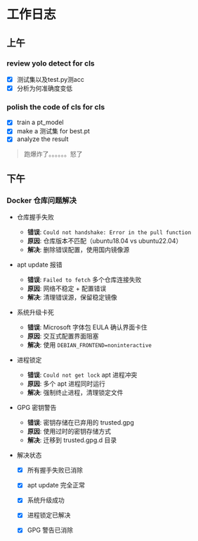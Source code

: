# 工作日志

## 上午

### review yolo detect for cls
- [x] 测试集以及test.py测acc
- [x] 分析为何准确度变低
### polish the code of cls for cls
- [x] train a pt_model
- [x] make a 测试集 for best.pt
- [x] analyze the result
> 跑爆炸了。。。。。。怒了



## 下午

### Docker 仓库问题解决


- 仓库握手失败
  - **错误**: `Could not handshake: Error in the pull function`
  - **原因**: 仓库版本不匹配（ubuntu18.04 vs ubuntu22.04）
  - **解决**: 删除错误配置，使用国内镜像源

- apt update 报错
  - **错误**: `Failed to fetch` 多个仓库连接失败
  - **原因**: 网络不稳定 + 配置错误
  - **解决**: 清理错误源，保留稳定镜像

- 系统升级卡死
  - **错误**: Microsoft 字体包 EULA 确认界面卡住
  - **原因**: 交互式配置界面阻塞
  - **解决**: 使用 `DEBIAN_FRONTEND=noninteractive`

- 进程锁定
  - **错误**: `Could not get lock` apt 进程冲突
  - **原因**: 多个 apt 进程同时运行
  - **解决**: 强制终止进程，清理锁定文件

- GPG 密钥警告
  - **错误**: 密钥存储在已弃用的 trusted.gpg
  - **原因**: 使用过时的密钥存储方式
  - **解决**: 迁移到 trusted.gpg.d 目录

- 解决状态
  - [x] 所有握手失败已消除
  - [x] apt update 完全正常
  - [x] 系统升级成功
  - [x] 进程锁定已解决
  - [x] GPG 警告已消除

